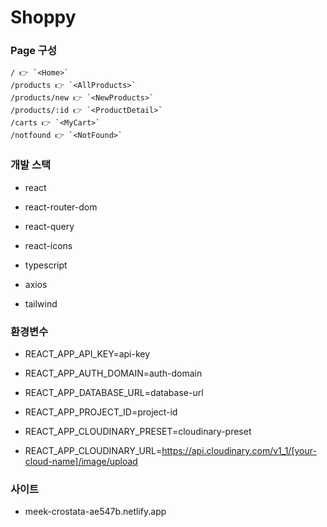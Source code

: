 # Shoppy

### Page 구성

```
/ 👉 `<Home>`
/products 👉 `<AllProducts>`
/products/new 👉 `<NewProducts>`
/products/:id 👉 `<ProductDetail>`
/carts 👉 `<MyCart>`
/notfound 👉 `<NotFound>`
```

### 개발 스택

- react

- react-router-dom

- react-query

- react-icons

- typescript

- axios

- tailwind

### 환경변수

- REACT_APP_API_KEY=api-key

- REACT_APP_AUTH_DOMAIN=auth-domain

- REACT_APP_DATABASE_URL=database-url

- REACT_APP_PROJECT_ID=project-id

- REACT_APP_CLOUDINARY_PRESET=cloudinary-preset

- REACT_APP_CLOUDINARY_URL=https://api.cloudinary.com/v1_1/[your-cloud-name]/image/upload

### 사이트
- meek-crostata-ae547b.netlify.app